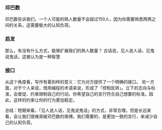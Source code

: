### 邓巴数
邓巴数告诉我们，一个人可能的熟人数量不会超过150人，因为你需要熟悉两两之间的关系，这需要极大的认知负荷。

### 启发
那么，有没有什么方式，能够扩展我们的熟人数量？
古话说，见人说人话，见鬼说鬼话，这被认为是一种智慧

### 接口
从这个角度看，写作有着别样的意义：它为对方提供了一个明确的接口。
另一方面，对于个人来说，借用编程的术语来说，形成了「控制反转」。立下的志向与标准，会督促、约束限制自己的行动，你希望自己的言行符合自己想要的标准。因此，这样的约束让你的行为更加稳定。


总结：短期来看，「见人说人话，见鬼说鬼话」的方式，非常合理，但是长远来看，会让我们很难突破邓巴数的束缚。我们需要的，是更加一致的言行，来减少自己的认知负荷。



### 